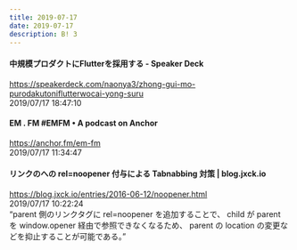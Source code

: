 ```yaml
---
title: 2019-07-17
date: 2019-07-17
description: B! 3
---
```


#### 中規模プロダクトにFlutterを採用する - Speaker Deck
https://speakerdeck.com/naonya3/zhong-gui-mo-purodakutoniflutterwocai-yong-suru<br>
2019/07/17 18:47:10<br>


#### EM . FM #EMFM • A podcast on Anchor
https://anchor.fm/em-fm<br>
2019/07/17 11:34:47<br>


#### リンクのへの rel=noopener 付与による Tabnabbing 対策 | blog.jxck.io
https://blog.jxck.io/entries/2016-06-12/noopener.html<br>
2019/07/17 10:22:24<br>
“parent 側のリンクタグに rel=noopener を追加することで、 child が parent を window.opener 経由で参照できなくなるため、 parent の location の変更などを抑止することが可能である。”


